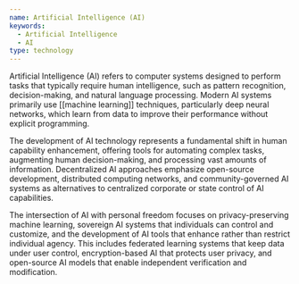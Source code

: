 ```yaml
---
name: Artificial Intelligence (AI)
keywords:
  - Artificial Intelligence
  - AI
type: technology
---
```


Artificial Intelligence (AI) refers to computer systems designed to perform tasks that typically require human intelligence, such as pattern recognition, decision-making, and natural language processing. Modern AI systems primarily use [[machine learning]] techniques, particularly deep neural networks, which learn from data to improve their performance without explicit programming.

The development of AI technology represents a fundamental shift in human capability enhancement, offering tools for automating complex tasks, augmenting human decision-making, and processing vast amounts of information. Decentralized AI approaches emphasize open-source development, distributed computing networks, and community-governed AI systems as alternatives to centralized corporate or state control of AI capabilities.

The intersection of AI with personal freedom focuses on privacy-preserving machine learning, sovereign AI systems that individuals can control and customize, and the development of AI tools that enhance rather than restrict individual agency. This includes federated learning systems that keep data under user control, encryption-based AI that protects user privacy, and open-source AI models that enable independent verification and modification.